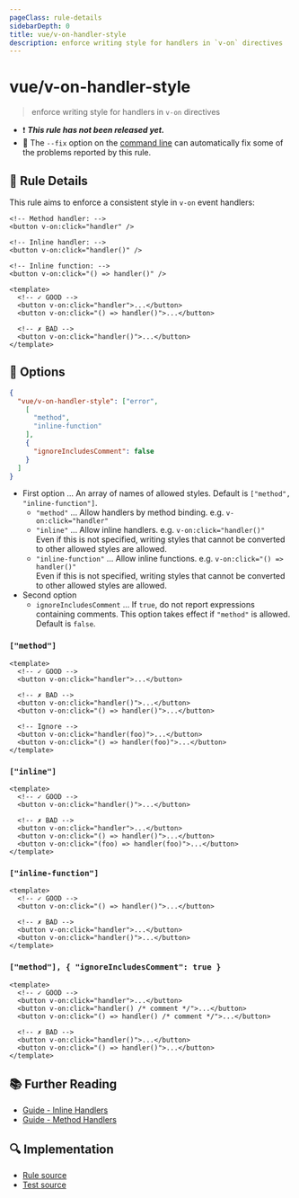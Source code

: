 ```yaml
---
pageClass: rule-details
sidebarDepth: 0
title: vue/v-on-handler-style
description: enforce writing style for handlers in `v-on` directives
---
```

# vue/v-on-handler-style

> enforce writing style for handlers in `v-on` directives

- :exclamation: <badge text="This rule has not been released yet." vertical="middle" type="error"> ***This rule has not been released yet.*** </badge>
- :wrench: The `--fix` option on the [command line](https://eslint.org/docs/user-guide/command-line-interface#fixing-problems) can automatically fix some of the problems reported by this rule.

## :book: Rule Details

This rule aims to enforce a consistent style in `v-on` event handlers:

```vue
<!-- Method handler: -->
<button v-on:click="handler" />

<!-- Inline handler: -->
<button v-on:click="handler()" />

<!-- Inline function: -->
<button v-on:click="() => handler()" />
```

<eslint-code-block fix :rules="{'vue/v-on-handler-style': ['error']}">

```vue
<template>
  <!-- ✓ GOOD -->
  <button v-on:click="handler">...</button>
  <button v-on:click="() => handler()">...</button>

  <!-- ✗ BAD -->
  <button v-on:click="handler()">...</button>
</template>
```

</eslint-code-block>

## :wrench: Options

```json
{
  "vue/v-on-handler-style": ["error",
    [
      "method",
      "inline-function"
    ],
    {
      "ignoreIncludesComment": false
    }
  ]
}
```

- First option ... An array of names of allowed styles. Default is `["method", "inline-function"]`.
  - `"method"` ... Allow handlers by method binding. e.g. `v-on:click="handler"`
  - `"inline"` ... Allow inline handlers. e.g. `v-on:click="handler()"`  
                  Even if this is not specified, writing styles that cannot be converted to other allowed styles are allowed.
  - `"inline-function"` ... Allow inline functions. e.g. `v-on:click="() => handler()"`  
                            Even if this is not specified, writing styles that cannot be converted to other allowed styles are allowed.
- Second option
  - `ignoreIncludesComment` ... If `true`, do not report expressions containing comments. This option takes effect if `"method"` is allowed. Default is `false`.

### `["method"]`

<eslint-code-block fix :rules="{'vue/v-on-handler-style': ['error', ['method']]}">

```vue
<template>
  <!-- ✓ GOOD -->
  <button v-on:click="handler">...</button>

  <!-- ✗ BAD -->
  <button v-on:click="handler()">...</button>
  <button v-on:click="() => handler()">...</button>

  <!-- Ignore -->
  <button v-on:click="handler(foo)">...</button>
  <button v-on:click="() => handler(foo)">...</button>
</template>
```

</eslint-code-block>

### `["inline"]`

<eslint-code-block fix :rules="{'vue/v-on-handler-style': ['error', ['inline']]}">

```vue
<template>
  <!-- ✓ GOOD -->
  <button v-on:click="handler()">...</button>

  <!-- ✗ BAD -->
  <button v-on:click="handler">...</button>
  <button v-on:click="() => handler()">...</button>
  <button v-on:click="(foo) => handler(foo)">...</button>
</template>
```

</eslint-code-block>

### `["inline-function"]`

<eslint-code-block fix :rules="{'vue/v-on-handler-style': ['error', ['inline-function']]}">

```vue
<template>
  <!-- ✓ GOOD -->
  <button v-on:click="() => handler()">...</button>

  <!-- ✗ BAD -->
  <button v-on:click="handler">...</button>
  <button v-on:click="handler()">...</button>
</template>
```

</eslint-code-block>

### `["method"], { "ignoreIncludesComment": true }`

<eslint-code-block fix :rules="{'vue/v-on-handler-style': ['error', ['method'], {ignoreIncludesComment: true}]}">

```vue
<template>
  <!-- ✓ GOOD -->
  <button v-on:click="handler">...</button>
  <button v-on:click="handler() /* comment */">...</button>
  <button v-on:click="() => handler() /* comment */">...</button>

  <!-- ✗ BAD -->
  <button v-on:click="handler()">...</button>
  <button v-on:click="() => handler()">...</button>
</template>
```

</eslint-code-block>

## :books: Further Reading

- [Guide - Inline Handlers]
- [Guide - Method Handlers]

[Guide - Inline Handlers]: https://vuejs.org/guide/essentials/event-handling.html#inline-handlers
[Guide - Method Handlers]: https://vuejs.org/guide/essentials/event-handling.html#method-handlers

## :mag: Implementation

- [Rule source](https://github.com/vuejs/eslint-plugin-vue/blob/master/lib/rules/v-on-handler-style.js)
- [Test source](https://github.com/vuejs/eslint-plugin-vue/blob/master/tests/lib/rules/v-on-handler-style.js)
